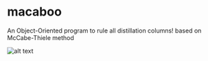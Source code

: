 # macaboo
An Object-Oriented program to rule all distillation columns! based on McCabe-Thiele method

![alt text](https://github.com/314arhaam/macaboo/blob/main/McCabe.png)
